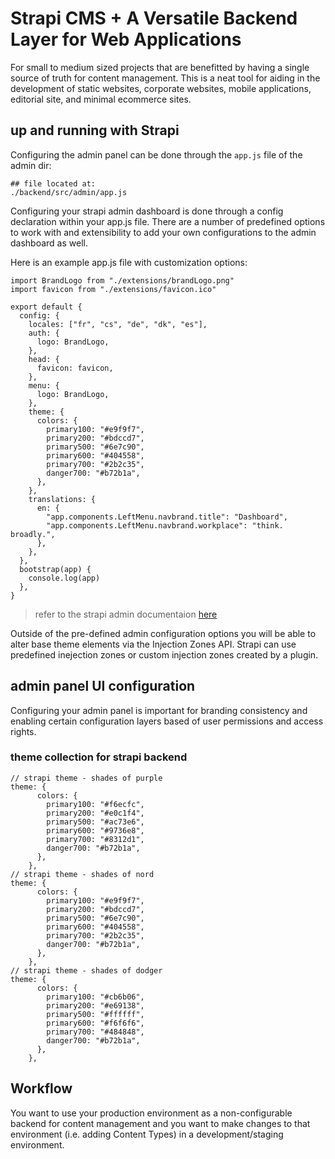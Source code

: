 # Strapi CMS + A Versatile Backend Layer for Web Applications 
For small to medium sized projects that are benefitted by having a single
source of truth for content management. This is a neat tool for aiding in the
development of static websites, corporate websites, mobile applications,
editorial site, and minimal ecommerce sites. 

## up and running with Strapi
Configuring the admin panel can be done through the `app.js` file of the admin dir: 
```
## file located at: 
./backend/src/admin/app.js
```

Configuring your strapi admin dashboard is done through a config declaration
within your app.js file. There are a number of predefined options to work with
and extensibility to add your own configurations to the admin dashboard as
well. 

Here is an example app.js file with customization options: 

```
import BrandLogo from "./extensions/brandLogo.png"
import favicon from "./extensions/favicon.ico"

export default {
  config: {
    locales: ["fr", "cs", "de", "dk", "es"],
    auth: {
      logo: BrandLogo,
    },
    head: {
      favicon: favicon,
    },
    menu: {
      logo: BrandLogo,
    },
    theme: {
      colors: {
        primary100: "#e9f9f7",
        primary200: "#bdccd7",
        primary500: "#6e7c90",
        primary600: "#404558",
        primary700: "#2b2c35",
        danger700: "#b72b1a",
      },
    },
    translations: {
      en: {
        "app.components.LeftMenu.navbrand.title": "Dashboard",
        "app.components.LeftMenu.navbrand.workplace": "think. broadly.",
      },
    },
  },
  bootstrap(app) {
    console.log(app)
  },
}
```

> refer to the strapi admin documentaion [here](https://bit.ly/3If4hZv)

Outside of the pre-defined admin configuration options you will be able to
alter base theme elements via the Injection Zones API. Strapi can use
predefined inejection zones or custom injection zones created by a plugin. 

## admin panel UI configuration
Configuring your admin panel is important for branding consistency and
enabling certain configuration layers based of user permissions and access
rights. 

### theme collection for strapi backend 
```
// strapi theme - shades of purple
theme: {
      colors: {
        primary100: "#f6ecfc",
        primary200: "#e0c1f4",
        primary500: "#ac73e6",
        primary600: "#9736e8",
        primary700: "#8312d1",
        danger700: "#b72b1a",
      },
    },
// strapi theme - shades of nord 
theme: {
      colors: {
        primary100: "#e9f9f7",
        primary200: "#bdccd7",
        primary500: "#6e7c90",
        primary600: "#404558",
        primary700: "#2b2c35",
        danger700: "#b72b1a",
      },
    },
// strapi theme - shades of dodger 
theme: {
      colors: {
        primary100: "#cb6b06",
        primary200: "#e69138",
        primary500: "#ffffff",
        primary600: "#f6f6f6",
        primary700: "#484848",
        danger700: "#b72b1a",
      },
    },
```

## Workflow 
You want to use your production environment as a non-configurable backend for
content management and you want to make changes to that environment (i.e.
adding Content Types) in a development/staging environment.
